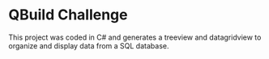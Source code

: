 # QBuild Challenge
This project was coded in C# and generates a treeview and datagridview to organize and display data from a SQL database.
